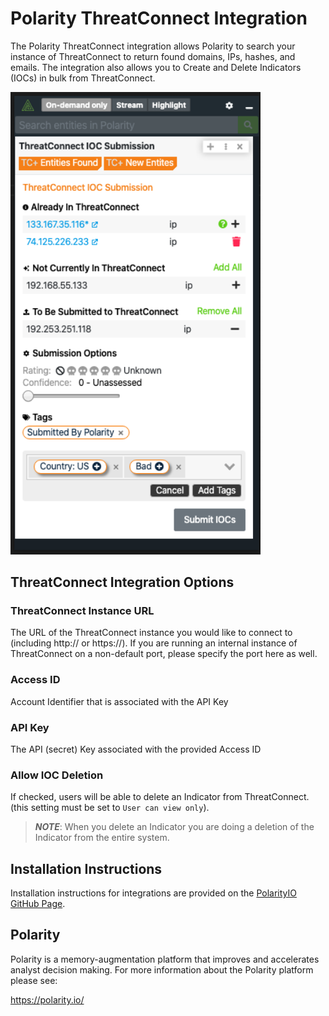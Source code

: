 # Polarity ThreatConnect Integration

The Polarity ThreatConnect integration allows Polarity to search your instance of ThreatConnect to return found domains, IPs, hashes, and emails.  The integration also allows you to Create and Delete Indicators (IOCs) in bulk from ThreatConnect.


<div>
  <img width="400" alt="Integration Example" src="./assets/integration-example.png">
</div>

## ThreatConnect Integration Options

### ThreatConnect Instance URL

The URL of the ThreatConnect instance you would like to connect to (including http:// or https://).  If you are running an internal instance of ThreatConnect on a non-default port, please specify the port here as well.

### Access ID

Account Identifier that is associated with the API Key

### API Key

The API (secret) Key associated with the provided Access ID

### Allow IOC Deletion

If checked, users will be able to delete an Indicator from ThreatConnect. (this setting must be set to `User can view only`).

> ***NOTE***: When you delete an Indicator you are doing a deletion of the Indicator from the entire system.

## Installation Instructions

Installation instructions for integrations are provided on the [PolarityIO GitHub Page](https://polarityio.github.io/).

## Polarity

Polarity is a memory-augmentation platform that improves and accelerates analyst decision making.  For more information about the Polarity platform please see:

https://polarity.io/
